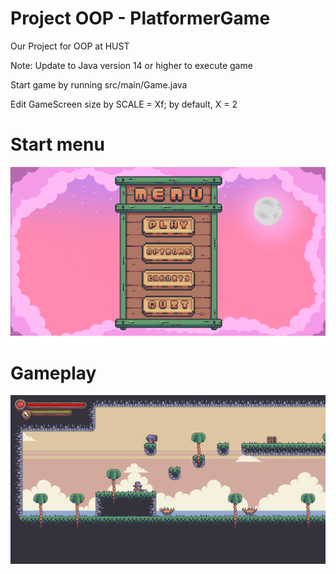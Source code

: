 # Project OOP - PlatformerGame
Our Project for OOP at HUST


Note: Update to Java version 14 or higher to execute game

Start game by running src/main/Game.java

Edit GameScreen size by SCALE = Xf; by default, X = 2

# Start menu
![Start menu](StartMenu.png)

# Gameplay
![Gameplay](Gameplay.png)
